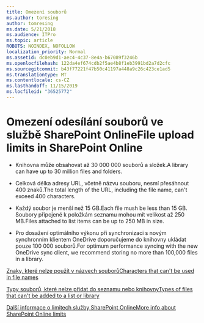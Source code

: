 ```yaml
---
title: Omezení souborů
ms.author: toresing
author: tomresing
ms.date: 5/21/2018
ms.audience: ITPro
ms.topic: article
ROBOTS: NOINDEX, NOFOLLOW
localization_priority: Normal
ms.assetid: dc0eb9d1-aec4-4c37-8e4a-b67089f3246b
ms.openlocfilehash: 122da4ef674cdb2f5ae4b8f1eb3991bd2a7d2cfc
ms.sourcegitcommit: b43f77221f47b50c41197a448a9c26c423ce1ad5
ms.translationtype: MT
ms.contentlocale: cs-CZ
ms.lasthandoff: 11/15/2019
ms.locfileid: "36525772"
---
```

# <a name="file-upload-limits-in-sharepoint-online"></a><span data-ttu-id="ee335-102">Omezení odesílání souborů ve službě SharePoint Online</span><span class="sxs-lookup"><span data-stu-id="ee335-102">File upload limits in SharePoint Online</span></span>

- <span data-ttu-id="ee335-103">Knihovna může obsahovat až 30 000 000 souborů a složek.</span><span class="sxs-lookup"><span data-stu-id="ee335-103">A library can have up to 30 million files and folders.</span></span>
    
- <span data-ttu-id="ee335-104">Celková délka adresy URL, včetně názvu souboru, nesmí přesáhnout 400 znaků.</span><span class="sxs-lookup"><span data-stu-id="ee335-104">The total length of the URL, including the file name, can't exceed 400 characters.</span></span>
    
- <span data-ttu-id="ee335-105">Každý soubor je menší než 15 GB.</span><span class="sxs-lookup"><span data-stu-id="ee335-105">Each file mush be less than 15 GB.</span></span> <span data-ttu-id="ee335-106">Soubory připojené k položkám seznamu mohou mít velikost až 250 MB.</span><span class="sxs-lookup"><span data-stu-id="ee335-106">Files attached to list items can be up to 250 MB in size.</span></span>
    
- <span data-ttu-id="ee335-107">Pro dosažení optimálního výkonu při synchronizaci s novým synchronním klientem OneDrive doporučujeme do knihovny ukládat pouze 100 000 souborů.</span><span class="sxs-lookup"><span data-stu-id="ee335-107">For optimum performance syncing with the new OneDrive sync client, we recommend storing no more than 100,000 files in a library.</span></span> 
    
[<span data-ttu-id="ee335-108">Znaky, které nelze použít v názvech souborů</span><span class="sxs-lookup"><span data-stu-id="ee335-108">Characters that can't be used in file names</span></span>](https://go.microsoft.com/fwlink/?linkid=866430)
  
[<span data-ttu-id="ee335-109">Typy souborů, které nelze přidat do seznamu nebo knihovny</span><span class="sxs-lookup"><span data-stu-id="ee335-109">Types of files that can't be added to a list or library</span></span>](https://go.microsoft.com/fwlink/?linkid=273757)
  
[<span data-ttu-id="ee335-110">Další informace o limitech služby SharePoint Online</span><span class="sxs-lookup"><span data-stu-id="ee335-110">More info about SharePoint Online limits</span></span>](https://go.microsoft.com/fwlink/?linkid=271273)
  

